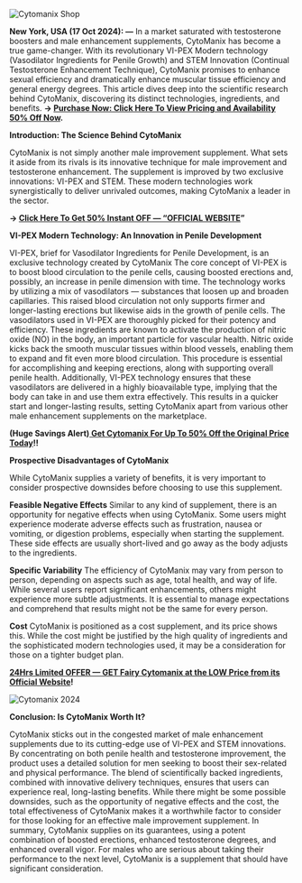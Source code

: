
![Cytomanix Shop](https://github.com/user-attachments/assets/9db6dcb3-25fe-4864-b7f7-1852472462bc)



**New York, USA (17 Oct 2024): —** In a market saturated with testosterone boosters and male enhancement supplements, CytoManix has become a true game-changer. With its revolutionary VI-PEX Modern technology (Vasodilator Ingredients for Penile Growth) and STEM Innovation (Continual Testosterone Enhancement Technique), CytoManix promises to enhance sexual efficiency and dramatically enhance muscular tissue efficiency and general energy degrees. This article dives deep into the scientific research behind CytoManix, discovering its distinct technologies, ingredients, and benefits. **→ [Purchase Now: Click Here To View Pricing and Availability 50% Off Now](https://supplementcarts.com/cytomanix-official/).**


**Introduction: The Science Behind CytoManix**

CytoManix is not simply another male improvement supplement. What sets it aside from its rivals is its innovative technique for male improvement and testosterone enhancement. The supplement is improved by two exclusive innovations: VI-PEX and STEM. These modern technologies work synergistically to deliver unrivaled outcomes, making CytoManix a leader in the sector.


**→ [Click Here To Get 50% Instant OFF — “OFFICIAL WEBSITE](https://supplementcarts.com/cytomanix-official/)”**


**VI-PEX Modern Technology: An Innovation in Penile Development**

VI-PEX, brief for Vasodilator Ingredients for Penile Development, is an exclusive technology created by CytoManix The core concept of VI-PEX is to boost blood circulation to the penile cells, causing boosted erections and, possibly, an increase in penile dimension with time. The technology works by utilizing a mix of vasodilators — substances that loosen up and broaden capillaries. This raised blood circulation not only supports firmer and longer-lasting erections but likewise aids in the growth of penile cells.
The vasodilators used in VI-PEX are thoroughly picked for their potency and efficiency. These ingredients are known to activate the production of nitric oxide (NO) in the body, an important particle for vascular health. Nitric oxide kicks back the smooth muscular tissues within blood vessels, enabling them to expand and fit even more blood circulation. This procedure is essential for accomplishing and keeping erections, along with supporting overall penile health.
Additionally, VI-PEX technology ensures that these vasodilators are delivered in a highly bioavailable type, implying that the body can take in and use them extra effectively. This results in a quicker start and longer-lasting results, setting CytoManix apart from various other male enhancement supplements on the marketplace.


**(Huge Savings Alert)[ Get Cytomanix For Up To 50% Off the Original Price Today](https://supplementcarts.com/cytomanix-official/)!!**


**Prospective Disadvantages of CytoManix**

While CytoManix supplies a variety of benefits, it is very important to consider prospective downsides before choosing to use this supplement.

**Feasible Negative Effects**
Similar to any kind of supplement, there is an opportunity for negative effects when using CytoManix. Some users might experience moderate adverse effects such as frustration, nausea or vomiting, or digestion problems, especially when starting the supplement. These side effects are usually short-lived and go away as the body adjusts to the ingredients.

**Specific Variability**
The efficiency of CytoManix may vary from person to person, depending on aspects such as age, total health, and way of life. While several users report significant enhancements, others might experience more subtle adjustments. It is essential to manage expectations and comprehend that results might not be the same for every person.

**Cost**
CytoManix is positioned as a cost supplement, and its price shows this. While the cost might be justified by the high quality of ingredients and the sophisticated modern technologies used, it may be a consideration for those on a tighter budget plan.


**[24Hrs Limited OFFER — GET Fairy Cytomanix at the LOW Price from its Official Website](https://supplementcarts.com/cytomanix-official/)!**


![Cytomanix 2024](https://github.com/user-attachments/assets/bce8bfc1-2a4d-49f2-aad0-e6f393a78533)



**Conclusion: Is CytoManix Worth It?**

CytoManix sticks out in the congested market of male enhancement supplements due to its cutting-edge use of VI-PEX and STEM innovations. By concentrating on both penile health and testosterone improvement, the product uses a detailed solution for men seeking to boost their sex-related and physical performance.
The blend of scientifically backed ingredients, combined with innovative delivery techniques, ensures that users can experience real, long-lasting benefits. While there might be some possible downsides, such as the opportunity of negative effects and the cost, the total effectiveness of CytoManix makes it a worthwhile factor to consider for those looking for an effective male improvement supplement.
In summary, CytoManix supplies on its guarantees, using a potent combination of boosted erections, enhanced testosterone degrees, and enhanced overall vigor. For males who are serious about taking their performance to the next level, CytoManix is a supplement that should have significant consideration.
